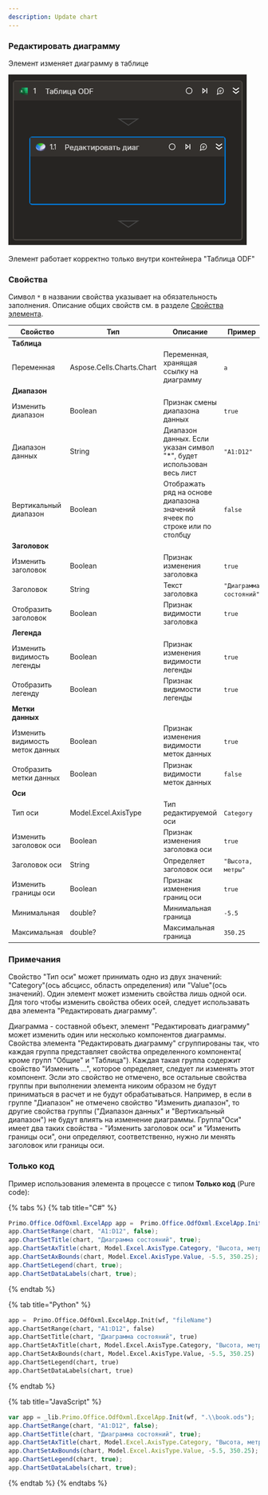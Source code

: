 ```yaml
---
description: Update chart
---
```


### Редактировать диаграмму

Элемент изменяет диаграмму в таблице   

![](../../../resources/basic/myoffice/table/odftable-update-chart.png)


Элемент работает корректно только внутри контейнера "Таблица ODF"

### Свойства
Символ `*` в названии свойства указывает на обязательность заполнения. Описание общих свойств см. в разделе [Свойства элемента](https://docs.primo-rpa.ru/primo-rpa/primo-studio/process/elements#svoistva-elementa).

| Свойство     | Тип    | Описание                                  | Пример          |
| ------------ | ------ | ----------------------------------------- | --------------- |
| **Таблица** | | | |
| Переменная     | Aspose.Cells.Charts.Chart | Переменная, хранящая ссылку на диаграмму | `a` |
|**Диапазон**||||
| Изменить диапазон | Boolean | Признак смены диапазона данных | `true` |
| Диапазон данных | String | Диапазон данных. Если указан символ "*", будет использован весь лист | `"A1:D12"` |
| Вертикальный диапазон | Boolean | Отображать ряд на основе диапазона значений ячеек по строке или по столбцу | `false` |
|**Заголовок**||||
| Изменить заголовок | Boolean | Признак изменения заголовка | `true` |
| Заголовок | String |  Текст заголовка | `"Диаграмма состояний"` |
| Отобразить заголовок | Boolean | Признак видимости заголовка | `true` |
|**Легенда**||||
| Изменить видимость легенды | Boolean | Признак изменения видимости легенды | `true` |
| Отобразить легенду | Boolean | Признак видимости легенды | `true` |
|**Метки данных**||||
| Изменить видимость меток данных | Boolean | Признак изменения видимости меток данных | `true` |
| Отобразить метки данных | Boolean | Признак видимости меток данных | `false` |
|**Оси**||||
| Тип оси | Model.Excel.AxisType | Тип редактируемой оси | `Category` |
| Изменить заголовок оси | Boolean | Признак изменения заголовка  оси | `true` |
| Заголовок оси | String |  Определяет заголовок оси | `"Высота, метры"` |
| Изменить границы оси | Boolean | Признак изменения границ оси | `true` |
| Минимальная | double? | Минимальная граница | `-5.5` |
| Максимальная | double? | Максимальная граница | `350.25` |

### Примечания
Свойство "Тип оси" может принимать одно из двух значений: "Category"(ось абсцисс, область определения) или "Value"(ось значений). 
Один элемент может изменить свойства лишь одной оси. Для того чтобы изменить свойства обеих осей, следует использавать два элемента "Редактировать диаграмму".

Диаграмма - составной объект, элемент "Редактировать диаграмму" может изменить один или несколько компонентов диаграммы. 
Свойства элемента "Редактировать диаграмму" сгруппированы так, что каждая группа представляет свойства определенного компонента( кроме групп "Общие" и "Таблица").
Каждая такая группа содержит свойство "Изменить ...", которое определяет, следует ли изменять этот компонент. Эсли это свойство не отмечено, все остальные свойства группы при выполнении элемента никоим образом не будут приниматься в расчет и не будут обрабатываться.
Например, в если в группе "Диапазон" не отмечено свойство "Изменить диапазон", то другие свойства группы ("Диапазон данных" и "Вертикальный диапазон") не будут влиять на изменение диаграммы.
Группа"Оси" имеет два таких свойства - "Изменить заголовок оси" и "Изменить границы оси", они определяют, соответственно, нужно ли менять заголовок или границы оси. 



### Только код
Пример использования элемента в процессе с типом **Только код** (Pure code):

{% tabs %}
{% tab title="C#" %}
```csharp
Primo.Office.OdfOxml.ExcelApp app =  Primo.Office.OdfOxml.ExcelApp.Init(wf, "fileName");
app.ChartSetRange(chart, "A1:D12", false);
app.ChartSetTitle(chart, "Диаграмма состояний", true);
app.ChartSetAxTitle(chart, Model.Excel.AxisType.Category, "Высота, метры", true);
app.ChartSetAxBounds(chart, Model.Excel.AxisType.Value, -5.5, 350.25);
app.ChartSetLegend(chart, true);
app.ChartSetDataLabels(chart, true);
```
{% endtab %}

{% tab title="Python" %}
```python
app =  Primo.Office.OdfOxml.ExcelApp.Init(wf, "fileName")
app.ChartSetRange(chart, "A1:D12", false)
app.ChartSetTitle(chart, "Диаграмма состояний", true)
app.ChartSetAxTitle(chart, Model.Excel.AxisType.Category, "Высота, метры", true)
app.ChartSetAxBounds(chart, Model.Excel.AxisType.Value, -5.5, 350.25)
app.ChartSetLegend(chart, true)
app.ChartSetDataLabels(chart, true)
```
{% endtab %}

{% tab title="JavaScript" %}
```javascript
var app = _lib.Primo.Office.OdfOxml.ExcelApp.Init(wf, ".\\book.ods");
app.ChartSetRange(chart, "A1:D12", false);
app.ChartSetTitle(chart, "Диаграмма состояний", true);
app.ChartSetAxTitle(chart, Model.Excel.AxisType.Category, "Высота, метры", true);
app.ChartSetAxBounds(chart, Model.Excel.AxisType.Value, -5.5, 350.25);
app.ChartSetLegend(chart, true);
app.ChartSetDataLabels(chart, true);
```
{% endtab %}
{% endtabs %}
